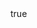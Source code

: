 ---
info:
  name: M60A2E1 STARSHIP
  image: /img/vehicle/tank/usa/16_m60a2e1_starship.png
  class: "ОБТ: 40$ и менее"
  country: США
  cost: 35
  year: 1973

body:
  hp: 10
  armor_front: 10
  armor_side: 4
  armor_rear: 2
  armor_top: 2
  size: Большой
  stealth: Плохо
  optics: Плохо
  speed: 40
  speed_road: 110
  fuel: 1450
  autonomy: 500

main_gun:
  name: M81E1
  attr_ptk: true
  attr_fg: true
  ammo: 20
  range_ground: 1925
  accuracy: 45
  stabilizer: 15
  ap_power: 11
  he_power: 5
  suppression: 175
  rate_of_fire: 8

atgm:
  name: Shillelagh
  attr_ptk: true
  attr_upr: true
  ammo: 8
  range_ground: 2450
  accuracy: 30
  ap_power: 16
  suppression: 150
  rate_of_fire: 7.5

mmg:
  name: M2 Browning
  ammo: 900
  range_ground: 1050
  range_helicopters: 875
  accuracy: 15
  stabilizer: 5
  he_power: 0.75
  suppression: 90
  rate_of_fire: 652
---